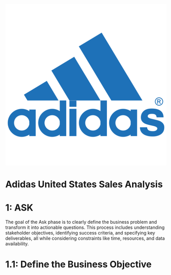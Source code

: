 ![](assets/adidas_logo.png)
# Adidas United States Sales Analysis

# 1: ASK

The goal of the Ask phase is to clearly define the business problem and transform it into actionable questions. This process includes understanding stakeholder objectives, identifying success criteria, and specifying key deliverables, all while considering constraints like time, resources, and data availability.

# 1.1: Define the Business Objective
